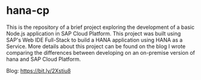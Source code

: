 # hana-cp

This is the repository of a brief project exploring the development of a basic Node.js application in SAP Cloud Platform. This project was built using SAP's Web IDE Full-Stack to build a HANA application using HANA as a Service. More details about this project can be found on the blog I wrote comparing the differences between developing on an on-premise version of hana and SAP Cloud Platform.

Blog: https://bit.ly/2Xstiu8
